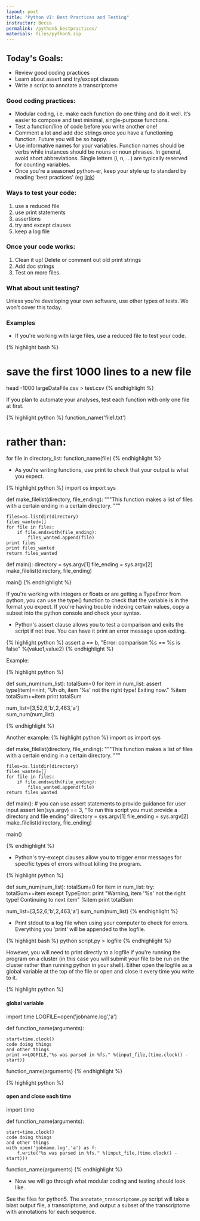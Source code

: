 ```yaml
---
layout: post
title: "Python VI: Best Practices and Testing"
instructor: Becca
permalink: /python5_bestpractices/
materials: files/python5.zip
---
```



## Today's Goals: ##
- Review good coding practices
- Learn about assert and try/except clauses
- Write a script to annotate a transcriptome



### Good coding practices: ###

* Modular coding, i.e. make each function do one thing and do it well. It’s easier to compose and test minimal, single-purpose functions.
* Test a function/line of code before you write another one!
* Comment a lot and add doc strings once you have a functioning function. Future you will be so happy.
* Use informative names for your variables. Function names should be verbs while instances should be nouns or noun phrases. In general, avoid short abbreviations. Single letters (i, n, ...) are typically reserved for counting variables.
* Once you're a seasoned python-er, keep your style up to standard by reading 'best practices' (eg [link](https://www.memonic.com/user/pneff/folder/python/id/1bufp))


### Ways to test your code: ###

1. use a reduced file
2. use print statements
3. assertions
4. try and except clauses
5. keep a log file
	
	
### Once your code works: ###

1. Clean it up! Delete or comment out old print strings
2. Add doc strings
3. Test on more files.
	
	
### What about unit testing? ###
	
Unless you're developing your own software, use other types of tests. We won't cover this today.



### Examples ###

* If you're working with large files, use a reduced file to test your code. 

{% highlight bash %}
# save the first 1000 lines to a new file
head -1000 largeDataFile.csv > test.csv 
{% endhighlight %}

If you plan to automate your analyses, test each function with only one file at first.

{% highlight python %}
function_name('file1.txt')

# rather than:
for file in directory_list:
	function_name(file)
{% endhighlight %}

* As you're writing functions, use print to check that your output is what you expect.
	
{% highlight python %}
import os
import sys

def make_filelist(directory, file_ending):
	"""This function makes a list of files with a certain ending in a certain directory.
	"""
	
	files=os.listdir(directory)
	files_wanted=[]
	for file in files:
		if file.endswith(file_ending):
			files_wanted.append(file)
	print files
	print files_wanted
	return files_wanted

def main():
	directory = sys.argv[1]
	file_ending = sys.argv[2]
	make_filelist(directory, file_ending)

main()
{% endhighlight %}
	
If you're working with integers or floats or are getting a TypeError from python, you can use the type() function to check that the variable is in the format you expect. If you're having trouble indexing certain values, copy a subset into the python console and check your syntax.

* Python's assert clause allows you to test a comparison and exits the script if not true. You can have it print an error message upon exiting.

{% highlight python %}
assert a == b, "Error: comparison %s == %s is false" %(value1,value2)
{% endhighlight %}

Example: 
	
{% highlight python %}

def sum_num(num_list):
	totalSum=0
	for item in num_list:
		assert type(item)==int, "Uh oh, item '%s' not the right type! Exiting now." %item
		totalSum+=item
	print totalSum
	
num_list=[3,52,6,'b',2,463,'a']		
sum_num(num_list)

{% endhighlight %}

Another example: 
{% highlight python %}
import os
import sys

def make_filelist(directory, file_ending):
	"""This function makes a list of files with a certain ending in a certain directory.
	"""
	
	files=os.listdir(directory)
	files_wanted=[]
	for file in files:
		if file.endswith(file_ending):
			files_wanted.append(file)
	return files_wanted

def main():
	# you can use assert statements to provide guidance for user input
	assert len(sys.argv) == 3, "To run this script you must provide a directory and file ending"
	directory = sys.argv[1]
	file_ending = sys.argv[2]
	make_filelist(directory, file_ending)
	
main()

{% endhighlight %}

* Python's try-except clauses allow you to trigger error messages for specific types of errors without killing the program.
	
{% highlight python %}

def sum_num(num_list):
	totalSum=0
	for item in num_list:
		try:
			totalSum+=item
		except TypeError:
			print "Warning, item '%s' not the right type! Continuing to next item" %item
	print totalSum
		
num_list=[3,52,6,'b',2,463,'a']	
sum_num(num_list)
{% endhighlight %}

* Print stdout to a log file when using your computer to check for errors. Everything you 'print' will be appended to the logfile. 

{% highlight bash %}
python script.py > logfile
{% endhighlight %}
	
However, you will need to print directly to a logfile if you're running the program on a cluster (in this case you will submit your file to be run on the cluster rather than running python in your shell). Either open the logfile as a global variable at the top of the file or open and close it every time you write to it.
	
{% highlight python %}
#### global variable
import time
LOGFILE=open('jobname.log','a') 

def function_name(arguments):

	start=time.clock()
	code doing things
	and other things
	print >>LOGFILE,"%s was parsed in %fs." %(input_file,(time.clock() - start))

function_name(arguments)
{% endhighlight %}

{% highlight python %}
#### open and close each time
import time

def function_name(arguments):

	start=time.clock()
	code doing things
	and other things
	with open('jobname.log','a') as f:
		f.write("%s was parsed in %fs." %(input_file,(time.clock() - start)))

function_name(arguments)
{% endhighlight %}


* Now we will go through what modular coding and testing should look like.

See the files for python5. The `annotate_transcriptome.py` script will take a blast output file, a transcriptome, and output a subset of the transcriptome with annotations for each sequence.



	
